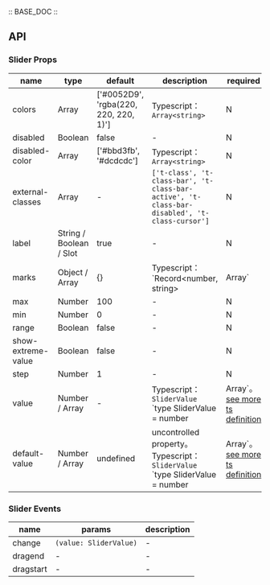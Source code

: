 :: BASE_DOC ::

## API

### Slider Props

name | type | default | description | required
-- | -- | -- | -- | --
colors | Array | ['#0052D9', 'rgba(220, 220, 220, 1)'] | Typescript：`Array<string>` | N
disabled | Boolean | false | \- | N
disabled-color | Array | ['#bbd3fb', '#dcdcdc'] | Typescript：`Array<string>` | N
external-classes | Array | - | `['t-class', 't-class-bar', 't-class-bar-active', 't-class-bar-disabled', 't-class-cursor']` | N
label | String / Boolean / Slot | true | \- | N
marks | Object / Array | {} | Typescript：`Record<number, string> | Array<number>` | N
max | Number | 100 | \- | N
min | Number | 0 | \- | N
range | Boolean | false | \- | N
show-extreme-value | Boolean | false | \- | N
step | Number | 1 | \- | N
value | Number / Array | - | Typescript：`SliderValue` `type SliderValue = number | Array<number>`。[see more ts definition](https://github.com/Tencent/tdesign-miniprogram/tree/develop/src/slider/type.ts) | N
default-value | Number / Array | undefined | uncontrolled property。Typescript：`SliderValue` `type SliderValue = number | Array<number>`。[see more ts definition](https://github.com/Tencent/tdesign-miniprogram/tree/develop/src/slider/type.ts) | N

### Slider Events

name | params | description
-- | -- | --
change | `(value: SliderValue)` | \-
dragend | \- | \-
dragstart | \- | \-
